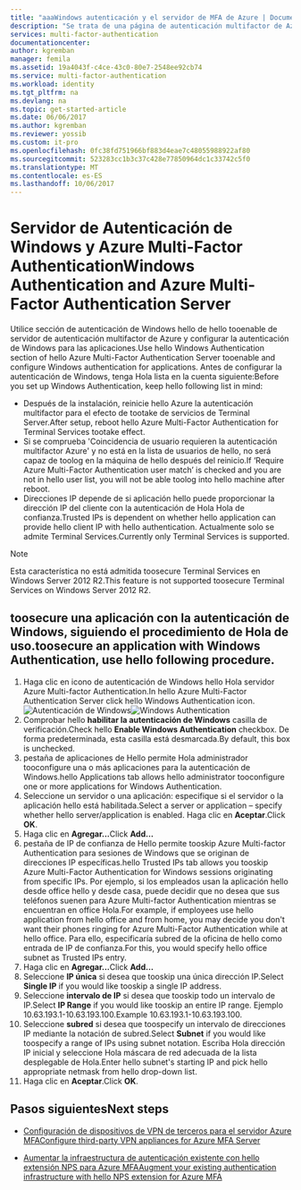 ```yaml
---
title: "aaaWindows autenticación y el servidor de MFA de Azure | Documentos de Microsoft"
description: "Se trata de una página de autenticación multifactor de Azure de Hola que te ayudará a implementar la autenticación de Windows y el servidor de autenticación multifactor de Azure."
services: multi-factor-authentication
documentationcenter: 
author: kgremban
manager: femila
ms.assetid: 19a4043f-c4ce-43c0-80e7-2548ee92cb74
ms.service: multi-factor-authentication
ms.workload: identity
ms.tgt_pltfrm: na
ms.devlang: na
ms.topic: get-started-article
ms.date: 06/06/2017
ms.author: kgremban
ms.reviewer: yossib
ms.custom: it-pro
ms.openlocfilehash: 0fc38fd751966bf883d4eae7c48055988922af80
ms.sourcegitcommit: 523283cc1b3c37c428e77850964dc1c33742c5f0
ms.translationtype: MT
ms.contentlocale: es-ES
ms.lasthandoff: 10/06/2017
---
```

# <a name="windows-authentication-and-azure-multi-factor-authentication-server"></a><span data-ttu-id="9b237-103">Servidor de Autenticación de Windows y Azure Multi-Factor Authentication</span><span class="sxs-lookup"><span data-stu-id="9b237-103">Windows Authentication and Azure Multi-Factor Authentication Server</span></span>
<span data-ttu-id="9b237-104">Utilice sección de autenticación de Windows hello de hello tooenable de servidor de autenticación multifactor de Azure y configurar la autenticación de Windows para las aplicaciones.</span><span class="sxs-lookup"><span data-stu-id="9b237-104">Use hello Windows Authentication section of hello Azure Multi-Factor Authentication Server tooenable and configure Windows authentication for applications.</span></span> <span data-ttu-id="9b237-105">Antes de configurar la autenticación de Windows, tenga Hola lista en la cuenta siguiente:</span><span class="sxs-lookup"><span data-stu-id="9b237-105">Before you set up Windows Authentication, keep hello following list in mind:</span></span>

* <span data-ttu-id="9b237-106">Después de la instalación, reinicie hello Azure la autenticación multifactor para el efecto de tootake de servicios de Terminal Server.</span><span class="sxs-lookup"><span data-stu-id="9b237-106">After setup, reboot hello Azure Multi-Factor Authentication for Terminal Services tootake effect.</span></span>
* <span data-ttu-id="9b237-107">Si se comprueba 'Coincidencia de usuario requieren la autenticación multifactor Azure' y no está en la lista de usuarios de hello, no será capaz de toolog en la máquina de hello después del reinicio.</span><span class="sxs-lookup"><span data-stu-id="9b237-107">If ‘Require Azure Multi-Factor Authentication user match’ is checked and you are not in hello user list, you will not be able toolog into hello machine after reboot.</span></span>
* <span data-ttu-id="9b237-108">Direcciones IP depende de si aplicación hello puede proporcionar la dirección IP del cliente con la autenticación de Hola Hola de confianza.</span><span class="sxs-lookup"><span data-stu-id="9b237-108">Trusted IPs is dependent on whether hello application can provide hello client IP with hello authentication.</span></span> <span data-ttu-id="9b237-109">Actualmente solo se admite Terminal Services.</span><span class="sxs-lookup"><span data-stu-id="9b237-109">Currently only Terminal Services is supported.</span></span>  

> [!NOTE]
> <span data-ttu-id="9b237-110">Esta característica no está admitida toosecure Terminal Services en Windows Server 2012 R2.</span><span class="sxs-lookup"><span data-stu-id="9b237-110">This feature is not supported toosecure Terminal Services on Windows Server 2012 R2.</span></span>

## <a name="toosecure-an-application-with-windows-authentication-use-hello-following-procedure"></a><span data-ttu-id="9b237-111">toosecure una aplicación con la autenticación de Windows, siguiendo el procedimiento de Hola de uso.</span><span class="sxs-lookup"><span data-stu-id="9b237-111">toosecure an application with Windows Authentication, use hello following procedure.</span></span>
1. <span data-ttu-id="9b237-112">Haga clic en icono de autenticación de Windows hello Hola servidor Azure Multi-factor Authentication.</span><span class="sxs-lookup"><span data-stu-id="9b237-112">In hello Azure Multi-Factor Authentication Server click hello Windows Authentication icon.</span></span>
   <span data-ttu-id="9b237-113">![Autenticación de Windows](./media/multi-factor-authentication-get-started-server-windows/windowsauth.png)</span><span class="sxs-lookup"><span data-stu-id="9b237-113">![Windows Authentication](./media/multi-factor-authentication-get-started-server-windows/windowsauth.png)</span></span>
2. <span data-ttu-id="9b237-114">Comprobar hello **habilitar la autenticación de Windows** casilla de verificación.</span><span class="sxs-lookup"><span data-stu-id="9b237-114">Check hello **Enable Windows Authentication** checkbox.</span></span> <span data-ttu-id="9b237-115">De forma predeterminada, esta casilla está desmarcada.</span><span class="sxs-lookup"><span data-stu-id="9b237-115">By default, this box is unchecked.</span></span>
3. <span data-ttu-id="9b237-116">pestaña de aplicaciones de Hello permite Hola administrador tooconfigure una o más aplicaciones para la autenticación de Windows.</span><span class="sxs-lookup"><span data-stu-id="9b237-116">hello Applications tab allows hello administrator tooconfigure one or more applications for Windows Authentication.</span></span>
4. <span data-ttu-id="9b237-117">Seleccione un servidor o una aplicación: especifique si el servidor o la aplicación hello está habilitada.</span><span class="sxs-lookup"><span data-stu-id="9b237-117">Select a server or application – specify whether hello server/application is enabled.</span></span> <span data-ttu-id="9b237-118">Haga clic en **Aceptar**.</span><span class="sxs-lookup"><span data-stu-id="9b237-118">Click **OK**.</span></span>
5. <span data-ttu-id="9b237-119">Haga clic en **Agregar...**</span><span class="sxs-lookup"><span data-stu-id="9b237-119">Click **Add…**</span></span>
6. <span data-ttu-id="9b237-120">pestaña de IP de confianza de Hello permite tooskip Azure Multi-factor Authentication para sesiones de Windows que se originan de direcciones IP específicas.</span><span class="sxs-lookup"><span data-stu-id="9b237-120">hello Trusted IPs tab allows you tooskip Azure Multi-Factor Authentication for Windows sessions originating from specific IPs.</span></span> <span data-ttu-id="9b237-121">Por ejemplo, si los empleados usan la aplicación hello desde office hello y desde casa, puede decidir que no desea que sus teléfonos suenen para Azure Multi-factor Authentication mientras se encuentran en office Hola.</span><span class="sxs-lookup"><span data-stu-id="9b237-121">For example, if employees use hello application from hello office and from home, you may decide you don't want their phones ringing for Azure Multi-Factor Authentication while at hello office.</span></span> <span data-ttu-id="9b237-122">Para ello, especificaría subred de la oficina de hello como entrada de IP de confianza.</span><span class="sxs-lookup"><span data-stu-id="9b237-122">For this, you would specify hello office subnet as Trusted IPs entry.</span></span>
7. <span data-ttu-id="9b237-123">Haga clic en **Agregar...**</span><span class="sxs-lookup"><span data-stu-id="9b237-123">Click **Add…**</span></span>
8. <span data-ttu-id="9b237-124">Seleccione **IP única** si desea que tooskip una única dirección IP.</span><span class="sxs-lookup"><span data-stu-id="9b237-124">Select **Single IP** if you would like tooskip a single IP address.</span></span>
9. <span data-ttu-id="9b237-125">Seleccione **intervalo de IP** si desea que tooskip todo un intervalo de IP.</span><span class="sxs-lookup"><span data-stu-id="9b237-125">Select **IP Range** if you would like tooskip an entire IP range.</span></span> <span data-ttu-id="9b237-126">Ejemplo 10.63.193.1-10.63.193.100.</span><span class="sxs-lookup"><span data-stu-id="9b237-126">Example 10.63.193.1-10.63.193.100.</span></span>
10. <span data-ttu-id="9b237-127">Seleccione **subred** si desea que toospecify un intervalo de direcciones IP mediante la notación de subred.</span><span class="sxs-lookup"><span data-stu-id="9b237-127">Select **Subnet** if you would like toospecify a range of IPs using subnet notation.</span></span> <span data-ttu-id="9b237-128">Escriba Hola dirección IP inicial y seleccione Hola máscara de red adecuada de la lista desplegable de Hola.</span><span class="sxs-lookup"><span data-stu-id="9b237-128">Enter hello subnet's starting IP and pick hello appropriate netmask from hello drop-down list.</span></span>
11. <span data-ttu-id="9b237-129">Haga clic en **Aceptar**.</span><span class="sxs-lookup"><span data-stu-id="9b237-129">Click **OK**.</span></span>

## <a name="next-steps"></a><span data-ttu-id="9b237-130">Pasos siguientes</span><span class="sxs-lookup"><span data-stu-id="9b237-130">Next steps</span></span>

- [<span data-ttu-id="9b237-131">Configuración de dispositivos de VPN de terceros para el servidor Azure MFA</span><span class="sxs-lookup"><span data-stu-id="9b237-131">Configure third-party VPN appliances for Azure MFA Server</span></span>](multi-factor-authentication-advanced-vpn-configurations.md)

- [<span data-ttu-id="9b237-132">Aumentar la infraestructura de autenticación existente con hello extensión NPS para Azure MFA</span><span class="sxs-lookup"><span data-stu-id="9b237-132">Augment your existing authentication infrastructure with hello NPS extension for Azure MFA</span></span>](multi-factor-authentication-nps-extension.md)
